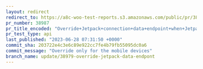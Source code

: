 ```yaml
---
layout: redirect
redirect_to: https://a8c-woo-test-reports.s3.amazonaws.com/public/pr/38987/api/index.html
pr_number: 38987
pr_title_encoded: "Override+Jetpack+connection+data+endpoint+when+Jetpack+is+not+installed"
pr_test_type: api
last_published: "2023-06-28 07:31:50 +0000"
commit_sha: 203722e4c3e6c89e922cc7fe4b79fb55095dc0a6
commit_message: "Override only for the mobile devices"
branch_name: update/38979-override-jetpack-data-endpont
---
```

